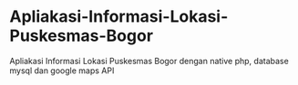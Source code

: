 # Apliakasi-Informasi-Lokasi-Puskesmas-Bogor
Apliakasi Informasi Lokasi Puskesmas Bogor dengan native php, database mysql dan google maps API 
